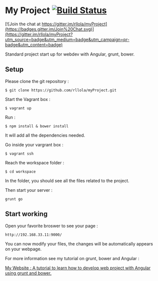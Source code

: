 # My Project [![Build Status](https://travis-ci.org/rllola/myProject.svg?branch=master)](https://travis-ci.org/rllola/myProject)

[![Join the chat at https://gitter.im/rllola/myProject](https://badges.gitter.im/Join%20Chat.svg)](https://gitter.im/rllola/myProject?utm_source=badge&utm_medium=badge&utm_campaign=pr-badge&utm_content=badge)

Standard project start up for webdev with Angular, grunt, bower.

## Setup

Please clone the git repository :

```
$ git clone https://github.com/rllola/myProject.git
```

Start the Vagrant box :

```
$ vagrant up
```

Run :
```
$ npm install & bower install
```

It will add all the dependencies needed.

Go inside your vargrant box :

```
$ vagrant ssh
```

Reach the workspace folder :

```
$ cd workspace
```

In the folder, you should see all the files related to the project.

Then start your server :
```
grunt go
```

## Start working

Open your favorite broswer to see your page :
```
http://192.168.33.11:9000/
```

You can now modify your files, the changes will be automatically appears on your webpage.

For more information see my tutorial on grunt, bower and Angular :

[My Website : A tutorial to learn how to develop web project with Angular using grunt and bower.](https://github.com/rllola/myWebsite/wiki)
